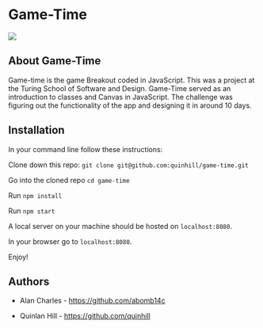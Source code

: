# Game-Time

![](https://media.giphy.com/media/1jl7iggwNeNNReeJok/giphy.gif)

## About Game-Time

Game-time is the game Breakout coded in JavaScript. This was a project at the Turing School of Software and Design. Game-Time served as an introduction to classes and Canvas in JavaScript. The challenge was figuring out the functionality of the app and designing it in around 10 days. 

## Installation

In your command line follow these instructions:

Clone down this repo:
`git clone git@github.com:quinhill/game-time.git`

Go into the cloned repo `cd game-time`

Run `npm install`

Run `npm start`

A local server on your machine should be hosted on `localhost:8080`. 

In your browser go to `localhost:8080`.

Enjoy!

## Authors

* Alan Charles - https://github.com/abomb14c

* Quinlan Hill - https://github.com/quinhill

